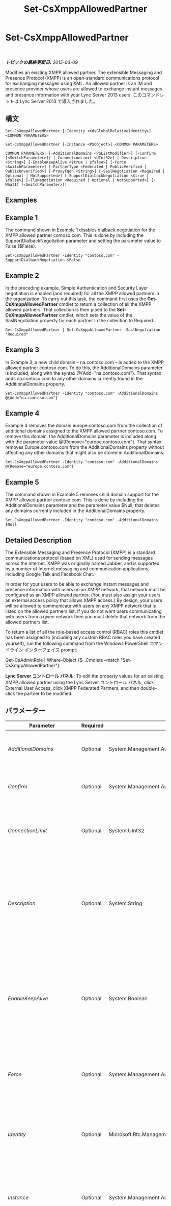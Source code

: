 ﻿---
title: Set-CsXmppAllowedPartner
TOCTitle: Set-CsXmppAllowedPartner
ms:assetid: 12586746-fbea-44b1-b656-a98028c90552
ms:mtpsurl: https://technet.microsoft.com/ja-jp/library/JJ204686(v=OCS.15)
ms:contentKeyID: 48271321
ms.date: 05/19/2016
mtps_version: v=OCS.15
ms.translationtype: HT
---

# Set-CsXmppAllowedPartner

 

_**トピックの最終更新日:** 2015-03-09_

Modifies an existing XMPP allowed partner. The extensible Messaging and Presence Protocol (XMPP) is an open-standard communications protocol for exchanging messages using XML. An allowed partner is an IM and presence provider whose users are allowed to exchange instant messages and presence information with your Lync Server 2013 users. このコマンドレットは Lync Server 2013 で導入されました。

## 構文

    Set-CsXmppAllowedPartner [-Identity <XdsGlobalRelativeIdentity>] <COMMON PARAMETERS>

    Set-CsXmppAllowedPartner [-Instance <PSObject>] <COMMON PARAMETERS>

    COMMON PARAMETERS: [-AdditionalDomains <PSListModifier>] [-Confirm [<SwitchParameter>]] [-ConnectionLimit <UInt32>] [-Description <String>] [-EnableKeepAlive <$true | $false>] [-Force <SwitchParameter>] [-PartnerType <Federated | PublicVerified | PublicUnverified>] [-ProxyFqdn <String>] [-SaslNegotiation <Required | Optional | NotSupported>] [-SupportDialbackNegotiation <$true | $false>] [-TlsNegotiation <Required | Optional | NotSupported>] [-WhatIf [<SwitchParameter>]]

## Examples

## Example 1

The command shown in Example 1 disables dialback negotiation for the XMPP allowed partner contoso.com. This is done by including the SupportDialbackNegotiation parameter and setting the parameter value to False ($False).

    Set-CsXmppAllowedPartner -Identity "contoso.com" -SupportDialbackNegotiation $False

## Example 2

In the preceding example, Simple Authentication and Security Layer negotiation is enabled (and required) for all the XMPP allowed partners in the organization. To carry out this task, the command first uses the **Get-CsXmppAllowedPartner** cmdlet to return a collection of all the XMPP allowed partners. That collection is then piped to the **Set-CsXmppAllowedPartner** cmdlet, which sets the value of the SaslNegotiation property for each partner in the collection to Required.

    Get-CsXmppAllowedPartner | Set-CsXmppAllowedPartner -SaslNegotiation "Required"

## Example 3

In Example 3, a new child domain – na.contoso.com – is added to the XMPP allowed partner contoso.com. To do this, the AdditionalDomains parameter is included, along with the syntax @{Add="na.contoso.com"}. That syntax adds na.contoso.com to any other domains currently found in the AdditionalDomains property.

    Set-CsXmppAllowedPartner -Identity "contoso.com" -AdditionalDomains @{Add="na.contoso.com"}

## Example 4

Example 4 removes the domain europe.contoso.com from the collection of additional domains assigned to the XMPP allowed partner contoso.com. To remove this domain, the AdditionalDomains parameter is included along with the parameter value @{Remove="europe.contoso.com"}. That syntax removes Europe.contoso.com from the AdditionalDomains property without affecting any other domains that might also be stored in AdditionalDomains.

    Set-CsXmppAllowedPartner -Identity "contoso.com" -AdditionalDomains @{Remove="europe.contoso.com"}

## Example 5

The command shown in Example 5 removes child domain support for the XMPP allowed partner contoso.com. This is done by including the AdditionalDomains parameter and the parameter value $Null; that deletes any domains currently included in the AdditionalDomains property.

    Set-CsXmppAllowedPartner -Identity "contoso.com" -AdditionalDomains $Null

## Detailed Description

The Extensible Messaging and Presence Protocol (XMPP) is a standard communications protocol (based on XML) used for sending messages across the Internet. XMPP was originally named Jabber, and is supported by a number of Internet messaging and communication applications, including Google Talk and Facebook Chat.

In order for your users to be able to exchange instant messages and presence information with users on an XMPP network, that network must be configured as an XMPP allowed partner. (You must also assign your users an external access policy that allows XMPP access.) By design, your users will be allowed to communicate with users on any XMPP network that is listed on the allowed partners list. If you do not want users communicating with users from a given network then you must delete that network from the allowed partners list.

To return a list of all the role-based access control (RBAC) roles this cmdlet has been assigned to (including any custom RBAC roles you have created yourself), run the following command from the Windows PowerShell コマンドライン インターフェイス prompt:

Get-CsAdminRole | Where-Object {$\_.Cmdlets –match "Set-CsXmppAllowedPartner"}

**Lync Server コントロール パネル:** To edit the property values for an existing XMPP allowed partner using the Lync Server コントロール パネル, click External User Access, click XMPP Federated Partners, and then double-click the partner to be modified.

## パラメーター


<table>
<colgroup>
<col style="width: 25%" />
<col style="width: 25%" />
<col style="width: 25%" />
<col style="width: 25%" />
</colgroup>
<thead>
<tr class="header">
<th>Parameter</th>
<th>Required</th>
<th>Type</th>
<th>Description</th>
</tr>
</thead>
<tbody>
<tr class="odd">
<td><p><em>AdditionalDomains</em></p></td>
<td><p>Optional</p></td>
<td><p>System.Management.Automation.PSListModifier</p></td>
<td><p>Additional XMPP domains belonging to the allowed partner.</p></td>
</tr>
<tr class="even">
<td><p><em>Confirm</em></p></td>
<td><p>Optional</p></td>
<td><p>System.Management.Automation.SwitchParameter</p></td>
<td><p>Prompts you for confirmation before executing the command.</p></td>
</tr>
<tr class="odd">
<td><p><em>ConnectionLimit</em></p></td>
<td><p>Optional</p></td>
<td><p>System.UInt32</p></td>
<td><p>Specifies the maximum number of simultaneous connections to a specific partner.</p></td>
</tr>
<tr class="even">
<td><p><em>Description</em></p></td>
<td><p>Optional</p></td>
<td><p>System.String</p></td>
<td><p>Enables administrators to provide additional text regarding the XMPP allowed partner. For example, the Description might include contact information for the partner.</p></td>
</tr>
<tr class="odd">
<td><p><em>EnableKeepAlive</em></p></td>
<td><p>Optional</p></td>
<td><p>System.Boolean</p></td>
<td><p>Indicates whether or not the XMPP partner should periodically transmit &quot;keep alive&quot; packets in order to verify that the connection is still active.The default value is True.</p></td>
</tr>
<tr class="even">
<td><p><em>Force</em></p></td>
<td><p>Optional</p></td>
<td><p>System.Management.Automation.SwitchParameter</p></td>
<td><p>Suppresses the display of any non-fatal error message that might occur when running the command.</p></td>
</tr>
<tr class="odd">
<td><p><em>Identity</em></p></td>
<td><p>Optional</p></td>
<td><p>Microsoft.Rtc.Management.Xds.XdsGlobalRelativeIdentity</p></td>
<td><p>Fully qualified domain name (FQDN) of the XMPP allowed partner to be modified (for example, fabrikam.com).</p></td>
</tr>
<tr class="even">
<td><p><em>Instance</em></p></td>
<td><p>Optional</p></td>
<td><p>System.Management.Automation.PSObject</p></td>
<td><p>Allows you to pass a reference to an object to the cmdlet rather than set individual parameter values.</p></td>
</tr>
<tr class="odd">
<td><p><em>PartnerType</em></p></td>
<td><p>Optional</p></td>
<td><p>Microsoft.Rtc.Management.WritableConfig.Settings.XmppFederation.PartnerType</p></td>
<td><p>Specifies the relationship between Lync Server 2013 and the XMPP partner. Allowed values are:</p>
<p>* Federated (the XMPP partner is from a federated domain)</p>
<p>* PublicVerified</p>
<p>* PublicUnverified</p>
<p>The default value is PublicUnverified.</p></td>
</tr>
<tr class="even">
<td><p><em>ProxyFqdn</em></p></td>
<td><p>Optional</p></td>
<td><p>System.String</p></td>
<td><p>Full qualified domain name of the proxy server used by the XMPP partner.</p></td>
</tr>
<tr class="odd">
<td><p><em>SaslNegotiation</em></p></td>
<td><p>Optional</p></td>
<td><p>Microsoft.Rtc.Management.WritableConfig.Settings.XmppFederation.SaslNegotiation</p></td>
<td><p>Indicates support for the Simple Authentication and Security Layer protocol, a protocol used for server authentication.</p>
<p>Allowed values are:</p>
<p>* Required (SASL negotiation must be supported)</p>
<p>* Optional (SASL will be used</p>
<p>* NotSupported (SASL negotiation will not be supported) if available)</p>
<p>The default value is Required.</p></td>
</tr>
<tr class="even">
<td><p><em>SupportDialbackNegotiation</em></p></td>
<td><p>Optional</p></td>
<td><p>System.Boolean</p></td>
<td><p>Indicates whether dialback negotiation will be supported. With dialback negotiation, when Server A contacts Server B communication is not immediately established. Instead, Server B first attempts to verify the identity if Server A by contacting the authoritative DNS server for the domain that Server A claims to be from.</p>
<p>Note that dialback negotiation is not as secure as SASL or TLS. Instead, it is primarily used in situations where certificates cannot be used to verify a server's identity.</p>
<p>The default value is True.</p></td>
</tr>
<tr class="odd">
<td><p><em>TlsNegotiation</em></p></td>
<td><p>Optional</p></td>
<td><p>Microsoft.Rtc.Management.WritableConfig.Settings.XmppFederation.TlsNegotiation</p></td>
<td><p>Indicates support for the Transport Layer Security protocol, a protocol used to encrypt server-to-server data streams.</p>
<p>Allowed values are:</p>
<p>* Required (TLS negotiation must be supported)</p>
<p>* Optional (TLS will be used if available)</p>
<p>* NotSupported (TLS negotiation will not be supported)</p>
<p>The default value is Required.</p></td>
</tr>
<tr class="even">
<td><p><em>WhatIf</em></p></td>
<td><p>Optional</p></td>
<td><p>System.Management.Automation.SwitchParameter</p></td>
<td><p>Describes what would happen if you executed the command without actually executing the command.</p></td>
</tr>
</tbody>
</table>


## Input Types

The **Set-CsXmppAllowedPartner** cmdlet accepts pipelined instances of the Microsoft.Rtc.Management.WritableConfig.Settings.XmppFederation.XmppAllowedPartner\#Decorated object.

## Return Types

None. Instead, the **Set-CsXmppAllowedPartner** cmdlet modifies existing instances of the Microsoft.Rtc.Management.WritableConfig.Settings.XmppFederation.XmppAllowedPartner\#Decorated object.

## 関連項目

#### その他のリソース

[Get-CsXmppAllowedPartner](get-csxmppallowedpartner.md)  
[New-CsXmppAllowedPartner](new-csxmppallowedpartner.md)  
[Remove-CsXmppAllowedPartner](remove-csxmppallowedpartner.md)

